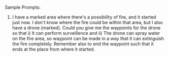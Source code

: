 Sample Prompts:
1. I have a marked area where there's a possibility of fire, and it started just now. I don't know where the fire could be within that area, but I also have a drone (marked). Could you give me the waypoints for the drone so that i) It can perform surveillence and ii) The drone can spray water on the fire area, so waypoint can be made in a way that it can extinguish the fire completely. Remember also to end the waypoint such that it ends at the place from where it started.